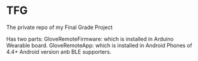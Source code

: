 # TFG
The private repo of my Final Grade Project

Has two parts:
  GloveRemoteFirmware:  which is installed in Arduino Wearable board.
  GloveRemoteApp:       which is installed in Android Phones of 4.4+ Android version anb BLE supporters.
  
